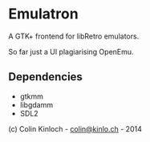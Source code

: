 Emulatron
=========
A GTK+ frontend for libRetro emulators.

So far just a UI plagiarising OpenEmu.

Dependencies
------------
* gtkmm
* libgdamm
* SDL2


(c) Colin Kinloch - colin@kinlo.ch - 2014

